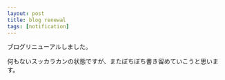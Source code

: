 ```yaml
---
layout: post
title: blog renewal
tags: [notification]
---
```

ブログリニューアルしました。

何もないスッカラカンの状態ですが、またぼちぼち書き留めていこうと思います。
